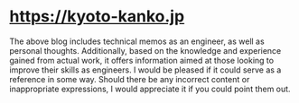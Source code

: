 # https://kyoto-kanko.jp

The above blog includes technical memos as an engineer, as well as personal thoughts. Additionally, based on the knowledge and experience gained from actual work, it offers information aimed at those looking to improve their skills as engineers. I would be pleased if it could serve as a reference in some way. Should there be any incorrect content or inappropriate expressions, I would appreciate it if you could point them out.
